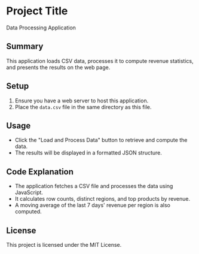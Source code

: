 # Project Title
Data Processing Application

## Summary
This application loads CSV data, processes it to compute revenue statistics, and presents the results on the web page.

## Setup
1. Ensure you have a web server to host this application.
2. Place the `data.csv` file in the same directory as this file.

## Usage
- Click the "Load and Process Data" button to retrieve and compute the data.
- The results will be displayed in a formatted JSON structure.

## Code Explanation
- The application fetches a CSV file and processes the data using JavaScript.
- It calculates row counts, distinct regions, and top products by revenue.
- A moving average of the last 7 days' revenue per region is also computed.

## License
This project is licensed under the MIT License.